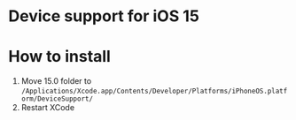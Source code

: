 # Device support for iOS 15

# How to install
1. Move 15.0 folder to `/Applications/Xcode.app/Contents/Developer/Platforms/iPhoneOS.platform/DeviceSupport/`
2. Restart XCode
